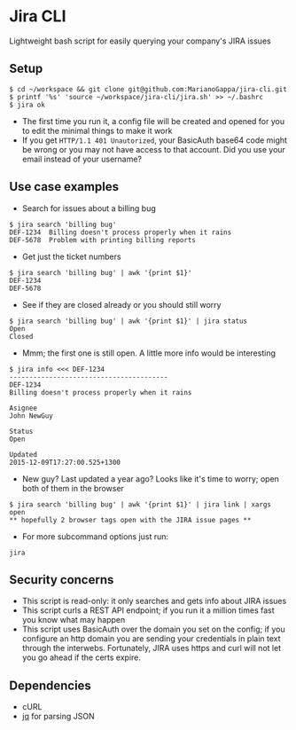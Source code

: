# Jira CLI
Lightweight bash script for easily querying your company's JIRA issues

## Setup

```
$ cd ~/workspace && git clone git@github.com:MarianoGappa/jira-cli.git
$ printf '%s' 'source ~/workspace/jira-cli/jira.sh' >> ~/.bashrc
$ jira ok
```

- The first time you run it, a config file will be created and opened for you to edit the minimal things to make it work
- If you get `HTTP/1.1 401 Unautorized`, your BasicAuth base64 code might be wrong or you may not have access to that account. Did you use your email instead of your username?

## Use case examples

- Search for issues about a billing bug
```
$ jira search 'billing bug'
DEF-1234  Billing doesn't process properly when it rains
DEF-5678  Problem with printing billing reports
```
- Get just the ticket numbers
```
$ jira search 'billing bug' | awk '{print $1}'
DEF-1234
DEF-5678
```
- See if they are closed already or you should still worry
```
$ jira search 'billing bug' | awk '{print $1}' | jira status
Open
Closed
```
- Mmm; the first one is still open. A little more info would be interesting
```
$ jira info <<< DEF-1234
----------------------------------------
DEF-1234
Billing doesn't process properly when it rains

Asignee
John NewGuy

Status
Open

Updated
2015-12-09T17:27:00.525+1300
```
- New guy? Last updated a year ago? Looks like it's time to worry; open both of them in the browser
```
$ jira search 'billing bug' | awk '{print $1}' | jira link | xargs open
** hopefully 2 browser tags open with the JIRA issue pages **
```
- For more subcommand options just run:
```
jira
```

## Security concerns

- This script is read-only: it only searches and gets info about JIRA issues
- This script curls a REST API endpoint; if you run it a million times fast you know what may happen
- This script uses BasicAuth over the domain you set on the config; if you configure an http domain you are sending your credentials in plain text through the interwebs. Fortunately, JIRA uses https and curl will not let you go ahead if the certs expire.

## Dependencies

- cURL
- [jq](https://stedolan.github.io/jq/) for parsing JSON
